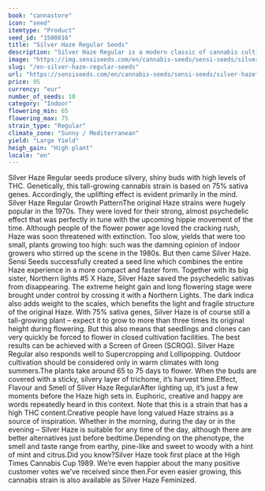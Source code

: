 ```yaml
---
book: "cannastore"
icon: "seed"
itemtype: "Product"
seed_id: "1500016"
title: "Silver Haze Regular Seeds"
description: "Silver Haze Regular is a modern classic of cannabis cultivation. These seeds produce silvery, shiny buds that are rich in THC."
image: "https://img.sensiseeds.com/en/cannabis-seeds/sensi-seeds/silver-haze-image.png"
slug: "/en-silver-haze-regular-seeds"
url: "https://sensiseeds.com/en/cannabis-seeds/sensi-seeds/silver-haze?a_aid=cannastore"
price: 95
currency: "eur"
number_of_seeds: 10
category: "Indoor"
flowering_min: 65
flowering_max: 75
strain_type: "Regular"
climate_zone: "Sunny / Mediterranean"
yield: "Large Yield"
heigh_gain: "High plant"
locale: "en"
---
```

Silver Haze Regular seeds produce silvery, shiny buds with high levels of THC. Genetically, this tall-growing cannabis strain is based on 75% sativa genes. Accordingly, the uplifting effect is evident primarily in the mind. Silver Haze Regular Growth PatternThe original Haze strains were hugely popular in the 1970s. They were loved for their strong, almost psychedelic effect that was perfectly in tune with the upcoming hippie movement of the time. Although people of the flower power age loved the cracking rush, Haze was soon threatened with extinction. Too slow, yields that were too small, plants growing too high: such was the damning opinion of indoor growers who stirred up the scene in the 1980s. But then came Silver Haze. Sensi Seeds successfully created a seed line which combines the entire Haze experience in a more compact and faster form. Together with its big sister, Northern lights #5 X Haze, Silver Haze saved the psychedelic sativas from disappearing. The extreme height gain and long flowering stage were brought under control by crossing it with a Northern Lights. The dark indica also adds weight to the scales, which benefits the light and fragile structure of the original Haze. With 75% sativa genes, Silver Haze is of course still a tall-growing plant – expect it to grow to more than three times its original height during flowering. But this also means that seedlings and clones can very quickly be forced to flower in closed cultivation facilities. The best results can be achieved with a Screen of Green (SCROG). Silver Haze Regular also responds well to Supercropping and Lollipopping. Outdoor cultivation should be considered only in warm climates with long summers.The plants take around 65 to 75 days to flower. When the buds are covered with a sticky, silvery layer of trichome, it’s harvest time.Effect, Flavour and Smell of Silver Haze RegularAfter lighting up, it’s just a few moments before the Haze high sets in. Euphoric, creative and happy are words repeatedly heard in this context. Note that this is a strain that has a high THC content.Creative people have long valued Haze strains as a source of inspiration. Whether in the morning, during the day or in the evening – Silver Haze is suitable for any time of the day, although there are better alternatives just before bedtime.Depending on the phenotype, the smell and taste range from earthy, pine-like and sweet to woody with a hint of mint and citrus.Did you know?Silver Haze took first place at the High Times Cannabis Cup 1989. We’re even happier about the many positive customer votes we’ve received since then.For even easier growing, this cannabis strain is also available as Silver Haze Feminized.
